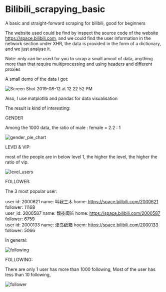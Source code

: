 # Bilibili_scrapying_basic
A basic and straight-forward scraping for bilibili, good for beginners


The website used could be find by inspect the source code of the website https://space.bilibili.com, 
and we could find the user information in the network section under XHR, the data is provided in the 
form of a dictionary, and we just analyse it. 


Note: only can be used for you to scrap a small amout of data, anything more than that require multiprocessing
      and using headers and different proxies 
      
A small demo of the data I got:

![Screen Shot 2019-08-12 at 12 22 52 PM](https://user-images.githubusercontent.com/52882728/62845662-74457400-bcfc-11e9-82e3-6dadb0e339f8.png)


Also, I use matplotlib and pandas for data visualisation

The result is kind of interesting: 

GENDER

Among the 1000 data, 
the ratio of male : female = 2.2 : 1


![gender_pie_chart](https://user-images.githubusercontent.com/52882728/62911891-897fd880-bdb8-11e9-932e-7ac85efbc3a2.png)



LEVEl & VIP:

most of the people are in below level 1, 
the higher the level, the higher the ratio of vip. 

![level_users](https://user-images.githubusercontent.com/52882728/62911815-47ef2d80-bdb8-11e9-91c9-0fae8fbf23ee.png)



FOLLOWER:

The 3 most popular user:

user id: 2000621 name: 叫我三木  home: https://space.bilibili.com/2000621  follower: 11168    
user_id: 2000587 name: 馥夜闻笛  home: https://space.bilibili.com/2000587  follower: 6759    
user id: 2000133 name: 津岛纸箱  hoem: https://space.bilibili.com/2000133  follower: 5066

In general:

![following](https://user-images.githubusercontent.com/52882728/62911996-fc894f00-bdb8-11e9-8704-54225db9ea40.png)





FOLLOWING:

There are only 1 user has  more than 1000 following, 
Most of the user has less than 10 following,


![follower](https://user-images.githubusercontent.com/52882728/62912015-0743e400-bdb9-11e9-838f-efdca210a785.png)








